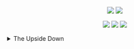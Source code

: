 <p align="center">
  <a href="https://discord.gg/c9ESSur"><img src="https://shields.io/discord/459014303224168449?label=discord&logo=discord&color=7289da" /></a>
  <img src="https://visitor-badge.glitch.me/badge?page_id=Kyza.Kyza" />
</p>

<p align="center">
  <img src="https://github-readme-stats.vercel.app/api?username=Kyza&theme=dark&hide=['issues']&show_icons=true" />
  <img src="https://github-readme-stats.vercel.app/api/top-langs/?username=Kyza&layout=compact&theme=dark" />
  <a href="https://github.com/Kyza/ittai">
    <img src="https://github-readme-stats.vercel.app/api/pin?username=Kyza&repo=ittai&theme=dark" />
  </a>
</p>

<details>
  <summary>The Upside Down</summary>
  
  <img src="/mick_rory.webp" />
</details>

